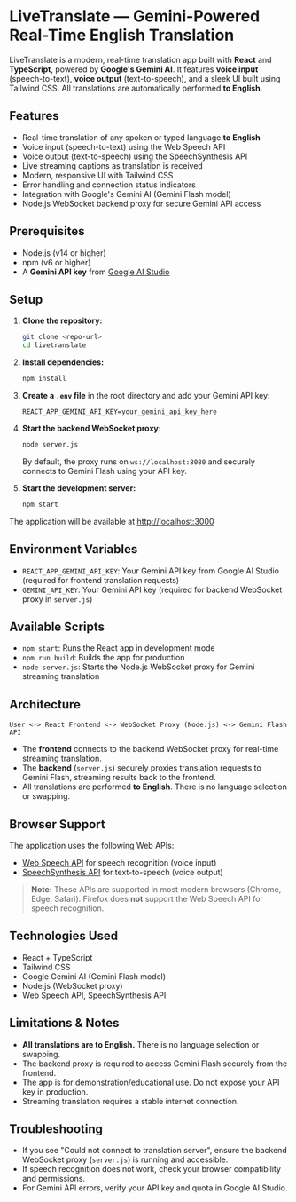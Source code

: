 
# LiveTranslate — Gemini-Powered Real-Time English Translation

LiveTranslate is a modern, real-time translation app built with **React** and **TypeScript**, powered by **Google's Gemini AI**. It features **voice input** (speech-to-text), **voice output** (text-to-speech), and a sleek UI built using Tailwind CSS. All translations are automatically performed **to English**.

## Features

- Real-time translation of any spoken or typed language **to English**
- Voice input (speech-to-text) using the Web Speech API
- Voice output (text-to-speech) using the SpeechSynthesis API
- Live streaming captions as translation is received
- Modern, responsive UI with Tailwind CSS
- Error handling and connection status indicators
- Integration with Google's Gemini AI (Gemini Flash model)
- Node.js WebSocket backend proxy for secure Gemini API access

## Prerequisites

- Node.js (v14 or higher)
- npm (v6 or higher)
- A **Gemini API key** from [Google AI Studio](https://makersuite.google.com/)

## Setup

1. **Clone the repository:**
   ```bash
   git clone <repo-url>
   cd livetranslate
   ```

2. **Install dependencies:**
   ```bash
   npm install
   ```

3. **Create a `.env` file** in the root directory and add your Gemini API key:
   ```
   REACT_APP_GEMINI_API_KEY=your_gemini_api_key_here
   ```

4. **Start the backend WebSocket proxy:**
   ```bash
   node server.js
   ```
   By default, the proxy runs on `ws://localhost:8080` and securely connects to Gemini Flash using your API key.

5. **Start the development server:**
   ```bash
   npm start
   ```

The application will be available at [http://localhost:3000](http://localhost:3000)

## Environment Variables

- `REACT_APP_GEMINI_API_KEY`: Your Gemini API key from Google AI Studio (required for frontend translation requests)
- `GEMINI_API_KEY`: Your Gemini API key (required for backend WebSocket proxy in `server.js`)

## Available Scripts

- `npm start`: Runs the React app in development mode
- `npm run build`: Builds the app for production
- `node server.js`: Starts the Node.js WebSocket proxy for Gemini streaming translation

## Architecture

```
User <-> React Frontend <-> WebSocket Proxy (Node.js) <-> Gemini Flash API
```

- The **frontend** connects to the backend WebSocket proxy for real-time streaming translation.
- The **backend** (`server.js`) securely proxies translation requests to Gemini Flash, streaming results back to the frontend.
- All translations are performed **to English**. There is no language selection or swapping.

## Browser Support

The application uses the following Web APIs:
- [Web Speech API](https://developer.mozilla.org/en-US/docs/Web/API/Web_Speech_API) for speech recognition (voice input)
- [SpeechSynthesis API](https://developer.mozilla.org/en-US/docs/Web/API/SpeechSynthesis) for text-to-speech (voice output)

> **Note:** These APIs are supported in most modern browsers (Chrome, Edge, Safari). Firefox does **not** support the Web Speech API for speech recognition.

## Technologies Used

- React + TypeScript
- Tailwind CSS
- Google Gemini AI (Gemini Flash model)
- Node.js (WebSocket proxy)
- Web Speech API, SpeechSynthesis API

## Limitations & Notes

- **All translations are to English.** There is no language selection or swapping.
- The backend proxy is required to access Gemini Flash securely from the frontend.
- The app is for demonstration/educational use. Do not expose your API key in production.
- Streaming translation requires a stable internet connection.

## Troubleshooting

- If you see "Could not connect to translation server", ensure the backend WebSocket proxy (`server.js`) is running and accessible.
- If speech recognition does not work, check your browser compatibility and permissions.
- For Gemini API errors, verify your API key and quota in Google AI Studio.
